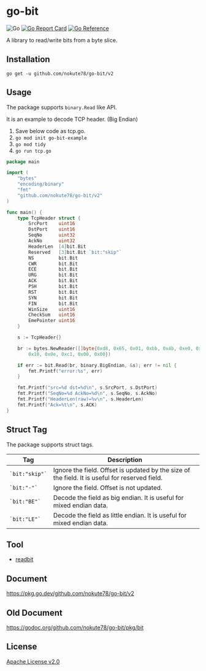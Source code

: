 # go-bit
![Go](https://github.com/nokute78/go-bit/workflows/Go/badge.svg)
[![Go Report Card](https://goreportcard.com/badge/github.com/nokute78/go-bit)](https://goreportcard.com/report/github.com/nokute78/go-bit)
[![Go Reference](https://pkg.go.dev/badge/github.com/nokute78/go-bit/v2.svg)](https://pkg.go.dev/github.com/nokute78/go-bit/v2)

A library to read/write bits from a byte slice.

## Installation

```
go get -u github.com/nokute78/go-bit/v2
```

## Usage

The package supports `binary.Read` like API.

It is an example to decode TCP header. (Big Endian)

1. Save below code as tcp.go.
2. `go mod init go-bit-example`
3. `go mod tidy`
4. `go run tcp.go`

```go
package main

import (
	"bytes"
	"encoding/binary"
	"fmt"
	"github.com/nokute78/go-bit/v2"
)

func main() {
	type TcpHeader struct {
		SrcPort    uint16
		DstPort    uint16
		SeqNo      uint32
		AckNo      uint32
		HeaderLen  [4]bit.Bit
		Reserved   [3]bit.Bit `bit:"skip"`
		NS         bit.Bit
		CWR        bit.Bit
		ECE        bit.Bit
		URG        bit.Bit
		ACK        bit.Bit
		PSH        bit.Bit
		RST        bit.Bit
		SYN        bit.Bit
		FIN        bit.Bit
		WinSize    uint16
		CheckSum   uint16
		EmePointer uint16
	}

	s := TcpHeader{}

	br := bytes.NewReader([]byte{0xd8, 0x65, 0x01, 0xbb, 0x4b, 0xe0, 0x76, 0xcd, 0x48, 0xc8, 0x70, 0x8f, 0x50, 0x10, 0x10,
		0x18, 0x0e, 0xc1, 0x00, 0x00})

	if err := bit.Read(br, binary.BigEndian, &s); err != nil {
		fmt.Printf("error:%s", err)
	}

	fmt.Printf("src=%d dst=%d\n", s.SrcPort, s.DstPort)
	fmt.Printf("SeqNo=%d AckNo=%d\n", s.SeqNo, s.AckNo)
	fmt.Printf("HeaderLen(raw)=%v\n", s.HeaderLen)
	fmt.Printf("Ack=%t\n", s.ACK)
}
```

## Struct Tag

The package supports struct tags.

|Tag|Description|
|---|-----------|
|`` `bit:"skip"` ``|Ignore the field. Offset is updated by the size of the field. It is useful for reserved field.|
|`` `bit:"-"` `` |Ignore the field. Offset is not updated.|
|`` `bit:"BE"` ``|Decode the field as big endian. It is useful for mixed endian data.|
|`` `bit:"LE"` ``|Decode the field as little endian. It is useful for mixed endian data.|

## Tool
* [readbit](v2/cmd/readbit/README.md)

## Document

https://pkg.go.dev/github.com/nokute78/go-bit/v2

## Old Document

https://godoc.org/github.com/nokute78/go-bit/pkg/bit

## License

[Apache License v2.0](https://www.apache.org/licenses/LICENSE-2.0)